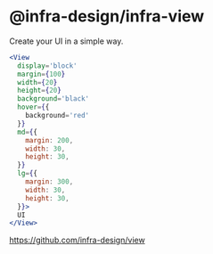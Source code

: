 # @infra-design/infra-view

Create your UI in a simple way.

```jsx
<View
  display='block'
  margin={100}
  width={20}
  height={20}
  background='black'
  hover={{
    background='red'
  }}
  md={{
    margin: 200,
    width: 30,
    height: 30,
  }}
  lg={{
    margin: 300,
    width: 30,
    height: 30,
  }}>
  UI
</View>
```

https://github.com/infra-design/view
